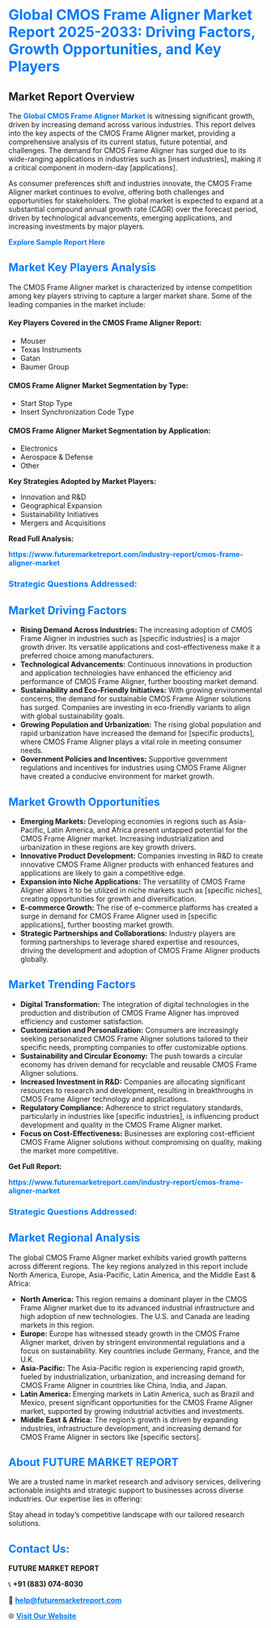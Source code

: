 <h1 style="color: #007BFF;">Global CMOS Frame Aligner Market Report 2025-2033: Driving Factors, Growth Opportunities, and Key Players</h1>

<section id="overview">
<h2>Market Report Overview</h2>
<p>The <a href="https://www.futuremarketreport.com/industry-report/cmos-frame-aligner-market" style="color: #007BFF; text-decoration: none;"><strong>Global CMOS Frame Aligner Market</strong></a> is witnessing significant growth, driven by increasing demand across various industries. This report delves into the key aspects of the CMOS Frame Aligner market, providing a comprehensive analysis of its current status, future potential, and challenges. The demand for CMOS Frame Aligner has surged due to its wide-ranging applications in industries such as [insert industries], making it a critical component in modern-day [applications].</p>
<p>As consumer preferences shift and industries innovate, the CMOS Frame Aligner market continues to evolve, offering both challenges and opportunities for stakeholders. The global market is expected to expand at a substantial compound annual growth rate (CAGR) over the forecast period, driven by technological advancements, emerging applications, and increasing investments by major players.</p>
</section>

<section id="overview">
<p><a href="https://www.futuremarketreport.com/request-sample/reportId=76213" style="color: #007BFF; text-decoration: none;"><strong>Explore Sample Report Here</strong></a></p>
</section>

<section id="key-players">
<h2 style="color: #007BFF;">Market Key Players Analysis</h2>
<p>The CMOS Frame Aligner market is characterized by intense competition among key players striving to capture a larger market share. Some of the leading companies in the market include:</p>
<h4>Key Players Covered in the CMOS Frame Aligner Report:</h4>
<ul><li>Mouser</li><li>Texas Instruments</li><li>Gatan</li><li>Baumer Group</li></ul>
<h4>CMOS Frame Aligner Market Segmentation by Type:</h4>
<ul><li>Start Stop Type</li><li>Insert Synchronization Code Type</li></ul>

<h4>CMOS Frame Aligner Market Segmentation by Application:</h4>
<ul><li>Electronics</li><li>Aerospace &amp; Defense</li><li>Other</li></ul>
<p><strong>Key Strategies Adopted by Market Players:</strong></p>
<ul>
<li>Innovation and R&D</li>
<li>Geographical Expansion</li>
<li>Sustainability Initiatives</li>
<li>Mergers and Acquisitions</li>
</ul>
</section>

<section>
<p><strong>Read Full Analysis: </strong></p><a href="https://www.futuremarketreport.com/industry-report/cmos-frame-aligner-market" style="color: #007BFF; text-decoration: none;"><strong>https://www.futuremarketreport.com/industry-report/cmos-frame-aligner-market</strong></a>
<h3 style="color: #007BFF;">Strategic Questions Addressed:</h3>
</section>

<section id="driving-factors">
<h2 style="color: #007BFF;">Market Driving Factors</h2>
<ul>
<li><strong>Rising Demand Across Industries:</strong> The increasing adoption of CMOS Frame Aligner in industries such as [specific industries] is a major growth driver. Its versatile applications and cost-effectiveness make it a preferred choice among manufacturers.</li>
<li><strong>Technological Advancements:</strong> Continuous innovations in production and application technologies have enhanced the efficiency and performance of CMOS Frame Aligner, further boosting market demand.</li>
<li><strong>Sustainability and Eco-Friendly Initiatives:</strong> With growing environmental concerns, the demand for sustainable CMOS Frame Aligner solutions has surged. Companies are investing in eco-friendly variants to align with global sustainability goals.</li>
<li><strong>Growing Population and Urbanization:</strong> The rising global population and rapid urbanization have increased the demand for [specific products], where CMOS Frame Aligner plays a vital role in meeting consumer needs.</li>
<li><strong>Government Policies and Incentives:</strong> Supportive government regulations and incentives for industries using CMOS Frame Aligner have created a conducive environment for market growth.</li>
</ul>
</section>

<section id="growth-opportunities">
<h2 style="color: #007BFF;">Market Growth Opportunities</h2>
<ul>
<li><strong>Emerging Markets:</strong> Developing economies in regions such as Asia-Pacific, Latin America, and Africa present untapped potential for the CMOS Frame Aligner market. Increasing industrialization and urbanization in these regions are key growth drivers.</li>
<li><strong>Innovative Product Development:</strong> Companies investing in R&D to create innovative CMOS Frame Aligner products with enhanced features and applications are likely to gain a competitive edge.</li>
<li><strong>Expansion into Niche Applications:</strong> The versatility of CMOS Frame Aligner allows it to be utilized in niche markets such as [specific niches], creating opportunities for growth and diversification.</li>
<li><strong>E-commerce Growth:</strong> The rise of e-commerce platforms has created a surge in demand for CMOS Frame Aligner used in [specific applications], further boosting market growth.</li>
<li><strong>Strategic Partnerships and Collaborations:</strong> Industry players are forming partnerships to leverage shared expertise and resources, driving the development and adoption of CMOS Frame Aligner products globally.</li>
</ul>
</section>

<section id="trending-factors">
<h2 style="color: #007BFF;">Market Trending Factors</h2>
<ul>
<li><strong>Digital Transformation:</strong> The integration of digital technologies in the production and distribution of CMOS Frame Aligner has improved efficiency and customer satisfaction.</li>
<li><strong>Customization and Personalization:</strong> Consumers are increasingly seeking personalized CMOS Frame Aligner solutions tailored to their specific needs, prompting companies to offer customizable options.</li>
<li><strong>Sustainability and Circular Economy:</strong> The push towards a circular economy has driven demand for recyclable and reusable CMOS Frame Aligner solutions.</li>
<li><strong>Increased Investment in R&D:</strong> Companies are allocating significant resources to research and development, resulting in breakthroughs in CMOS Frame Aligner technology and applications.</li>
<li><strong>Regulatory Compliance:</strong> Adherence to strict regulatory standards, particularly in industries like [specific industries], is influencing product development and quality in the CMOS Frame Aligner market.</li>
<li><strong>Focus on Cost-Effectiveness:</strong> Businesses are exploring cost-efficient CMOS Frame Aligner solutions without compromising on quality, making the market more competitive.</li>
</ul>
</section>

<section>
<p><strong>Get Full Report: </strong></p><a href="https://www.futuremarketreport.com/industry-report/cmos-frame-aligner-market" style="color: #007BFF; text-decoration: none;"><strong>https://www.futuremarketreport.com/industry-report/cmos-frame-aligner-market</strong></a>
<h3 style="color: #007BFF;">Strategic Questions Addressed:</h3>
</section>


<section id="regional-analysis">
<h2 style="color: #007BFF;">Market Regional Analysis</h2>
<p>The global CMOS Frame Aligner market exhibits varied growth patterns across different regions. The key regions analyzed in this report include North America, Europe, Asia-Pacific, Latin America, and the Middle East & Africa:</p>
<ul>
<li><strong>North America:</strong> This region remains a dominant player in the CMOS Frame Aligner market due to its advanced industrial infrastructure and high adoption of new technologies. The U.S. and Canada are leading markets in this region.</li>
<li><strong>Europe:</strong> Europe has witnessed steady growth in the CMOS Frame Aligner market, driven by stringent environmental regulations and a focus on sustainability. Key countries include Germany, France, and the U.K.</li>
<li><strong>Asia-Pacific:</strong> The Asia-Pacific region is experiencing rapid growth, fueled by industrialization, urbanization, and increasing demand for CMOS Frame Aligner in countries like China, India, and Japan.</li>
<li><strong>Latin America:</strong> Emerging markets in Latin America, such as Brazil and Mexico, present significant opportunities for the CMOS Frame Aligner market, supported by growing industrial activities and investments.</li>
<li><strong>Middle East & Africa:</strong> The region’s growth is driven by expanding industries, infrastructure development, and increasing demand for CMOS Frame Aligner in sectors like [specific sectors].</li>
</ul>
</section>

<footer>
<h2 style="color: #007BFF;">About FUTURE MARKET REPORT</h2>
<p>We are a trusted name in market research and advisory services, delivering actionable insights and strategic support to businesses across diverse industries. Our expertise lies in offering:</p>

<p>Stay ahead in today’s competitive landscape with our tailored research solutions.</p>

<h2 style="color: #007BFF;">Contact Us:</h2>
<p><strong>FUTURE MARKET REPORT</strong></p>
<p>📞 <strong>+91 (883) 074-8030</strong></p>
<p>📧 <strong><a href="mailto:help@futuremarketreport.com" style="color: #007BFF;">help@futuremarketreport.com</a></strong></p>
<p>🌐 <strong><a href="https://www.futuremarketreport.com/" style="color: #007BFF;">Visit Our Website</a></strong></p>
</footer>